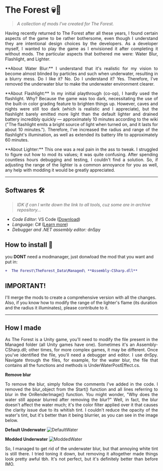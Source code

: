 # The Forest 💀🌴
> *A collection of mods I've created for The Forest.*

<p align="justify">Having recently returned to The Forest after all these years, I found certain aspects of the game to be rather bothersome, even though I understand they are intentional design choices by the developers. As a developer myself, I wanted to play the game as I envisioned it after completing it without mods. The particular aspects that bothered me were: Water Blur, Flashlight, and Lighter.</p>

<p align="justify">**About Water Blur:** I understand that it's realistic for my vision to become almost blinded by particles and such when underwater, resulting in a blurry mess. Do I like it? No. Do I understand it? Yes. Therefore, I've removed the underwater blur to make the underwater environment clearer.</p>

<p align="justify">**About Flashlight:** In my initial playthrough (co-op), I hardly used the flashlight. Why? Because the game was too dark, necessitating the use of the built-in color grading feature to brighten things up. However, caves and nights were still too dark (which is realistic and I appreciate), but the flashlight barely emitted more light than the default lighter and drained battery incredibly quickly — approximately 10 minutes according to the wiki ("The flashlight emits a bright source of light when turned on, and it lasts for about 10 minutes."). Therefore, I've increased the radius and range of the flashlight's illumination, as well as extended its battery life to approximately 60 minutes.</p>

<p align="justify">**About Lighter:** This one was a real pain in the ass to tweak. I struggled to figure out how to mod its values; it was quite confusing. After spending countless hours debugging and testing, I couldn't find a solution. So, if adjusting the range of the lighter is a common annoyance for you as well, any help with modding it would be greatly appreciated.</p>


****

## Softwares 🛠️
> *IDK if can I write down the link to all tools, cuz some are in archive repository...*
- *Code Editor:* VS Code ([Download](https://code.visualstudio.com/))
- *Language:* C# ([Learn more](https://learn.microsoft.com/en-us/dotnet/csharp/))
- *Debugger and .NET assembly editor:* dnSpy

## How to install 📑
you **DONT** need a modmanager, just donwload the mod that you want and put in:

```diff
+  The Forest\TheForest_Data\Managed\ **Assembly-CSharp.dll**
```

## IMPORTANT!
I'll merge the mods to create a comprehensive version with all the changes. Also, if you know how to modify the range of the lighter's flame (its duration and the radius it illuminates), please contribute to it.
****

## How I made
<p align="justify">As The Forest is a Unity game, you'll need to modify the file present in the Managed folder (all Unity games have one). Sometimes it's an Assembly-CSharp.dll; other times, for more complex games, it may be different. Once you've identified the file, you'll need a debugger and editor. I use dnSpy. Navigate through the files, for example, for the water blur, the file that contains all the functions and methods is UnderWaterPostEffect.cs.</p>

**Remove blur**
<p align="justify">To remove the blur, simply follow the comments I've added in the code. I removed the blur_object from the Start() function and all lines referring to blur in the OnRenderImage() function. You might wonder, "Why does the water still appear blurred after removing the blur?" Well, in fact, the blur doesn't affect the water much; it's the color filter applied over it that causes the clarity issue due to its whitish tint. I couldn't reduce the opacity of the water's tint, but it's better than it being blurrier, as you can see in the image below.</p>

**Default Underwater**
![DefaultWater](https://github.com/Ishidawg/TheForest-Modding/blob/main/images/underwater-blur.png?raw=true)

**Modded Underwater**
![ModdedWater](https://github.com/Ishidawg/TheForest-Modding/blob/main/images/underwater-clear.png?raw=true)

<p align="justify">So, I managed to get rid of the underwater blur, but that annoying white tint is still there. I tried toning it down, but removing it altogether made things look pretty awful tbh. It's not perfect, but it's definitely better than before IMO.</p>


